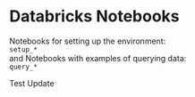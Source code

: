 # Databricks Notebooks

Notebooks for setting up the environment:  
`setup_*`  
and Notebooks with examples of querying data:  
`query_*`

Test Update